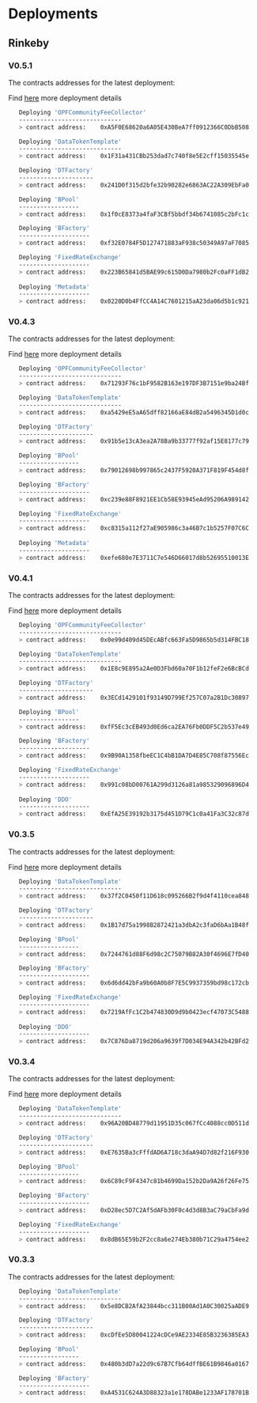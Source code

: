 # Deployments

## Rinkeby 
### V0.5.1

The contracts addresses for the latest deployment:

Find [here](https://github.com/oceanprotocol/atlantic/blob/master/logs/Rinkeby-datatokens-deployment-01102020.txt) more deployment details

```bash
   Deploying 'OPFCommunityFeeCollector'
   -----------------------------
   > contract address:    0xA5F0E68620a6A05E430BeA7ff0912366C0DbB508

   Deploying 'DataTokenTemplate'
   -----------------------------
   > contract address:    0x1F31a431CBb253dad7c740f8e5E2cff15035545e

   Deploying 'DTFactory'
   ---------------------
   > contract address:    0x241D0f315d2bfe32b90282e6863AC22A309EbFa0

   Deploying 'BPool'
   -----------------
   > contract address:    0x1f0cE8373a4faF3CBf5bbdf34b6741085c2bFc1c

   Deploying 'BFactory'
   --------------------
   > contract address:    0xf32E0784F5D127471883aF938c50349A97aF7085

   Deploying 'FixedRateExchange'
   --------------------
   > contract address:    0x223B65841d5BAE99c615D0Da7980b2Fc0aFF1dB2
   
   Deploying 'Metadata'
   --------------------
   > contract address:    0x0220D0b4FfCC4A14C7601215aA23da06d5b1c921

```

### V0.4.3

The contracts addresses for the latest deployment:

Find [here](https://github.com/oceanprotocol/atlantic/blob/master/logs/Rinkeby-datatokens-deployment-21092020.txt) more deployment details

```bash
   Deploying 'OPFCommunityFeeCollector'
   -----------------------------
   > contract address:    0x71293F76c1bF9582B163e197DF3B7151e9ba24Bf

   Deploying 'DataTokenTemplate'
   -----------------------------
   > contract address:    0xa5429eE5aA65dff82166aE84dB2a5496345D1d0c

   Deploying 'DTFactory'
   ---------------------
   > contract address:    0x91b5e13cA3ea2A78Ba9b33777f92af15E8177c79

   Deploying 'BPool'
   -----------------
   > contract address:    0x79012698b997865c2437F5920A371F819F454d8f

   Deploying 'BFactory'
   --------------------
   > contract address:    0xc239e88F8921EE1Cb58E93945eAd95206A989142

   Deploying 'FixedRateExchange'
   --------------------
   > contract address:    0xc8315a112f27aE905986c3a46B7c1b5257F07C6C
   
   Deploying 'Metadata'
   --------------------
   > contract address:    0xefe680e7E3711C7e546D66017d8b52695510013E

```

### V0.4.1

The contracts addresses for the latest deployment:

Find [here](https://github.com/oceanprotocol/atlantic/blob/master/logs/Rinkeby-datatokens-deployment-31082020.txt) more deployment details

```bash
   Deploying 'OPFCommunityFeeCollector'
   -----------------------------
   > contract address:    0x0e99d409d45DEcABfc663Fa5D9865b5d314FBC18

   Deploying 'DataTokenTemplate'
   -----------------------------
   > contract address:    0x1E8c9E895a2Ae0D3Fbd60a70F1b12feF2e6BcBCd

   Deploying 'DTFactory'
   ---------------------
   > contract address:    0x3ECd1429101f93149D799Ef257C07a2B1Dc30897

   Deploying 'BPool'
   -----------------
   > contract address:    0xfF5Ec3cEB493d0Ed6ca2EA76Fb0DDF5C2b537e49

   Deploying 'BFactory'
   --------------------
   > contract address:    0x9B90A1358fbeEC1C4bB1DA7D4E85C708f87556Ec

   Deploying 'FixedRateExchange'
   --------------------
   > contract address:    0x991c08bD00761A299d3126a81a985329096896D4
   
   Deploying 'DDO'
   --------------------
   > contract address:    0xEfA25E39192b3175d451D79C1c0a41Fa3C32c87d

```

### V0.3.5

The contracts addresses for the latest deployment:

Find [here](https://github.com/oceanprotocol/atlantic/blob/df8d40dfeaceaed357605f03a40fa6aa1b2cdf13/logs/Rinkeby-datatokens-deployment-18082020.txt) more deployment details

```bash
   Deploying 'DataTokenTemplate'
   -----------------------------
   > contract address:    0x37f2C0450f11D618c095266B2f9d4f4110cea848

   Deploying 'DTFactory'
   ---------------------
   > contract address:    0x1B17d75a1998B2872421a3dbA2c3faD6bAa1B48f

   Deploying 'BPool'
   -----------------
   > contract address:    0x7244761d88F6d98c2C75079B82A30f4696E7fD40

   Deploying 'BFactory'
   --------------------
   > contract address:    0x6d6dd42bFa9b60A0b8F7E5C9937359bd98c172cb

   Deploying 'FixedRateExchange'
   --------------------
   > contract address:    0x7219AfFc1C2b474830D9d9b0423ecf47073C5488
   
   Deploying 'DDO'
   --------------------
   > contract address:    0x7C876Da8719d206a9639f7D034E94A342b42BFd2

```

### V0.3.4

The contracts addresses for the latest deployment:

Find [here](https://github.com/oceanprotocol/atlantic/blob/df8d40dfeaceaed357605f03a40fa6aa1b2cdf13/logs/Rinkeby-datatokens-deployment-12082020.txt) more deployment details

```bash
   Deploying 'DataTokenTemplate'
   -----------------------------
   > contract address:    0x96A20BD48779d11951D35c067fCc4088cc0D511d

   Deploying 'DTFactory'
   ---------------------
   > contract address:    0xE7635Ba3cFffdAD6A718c3daA94D7d82f216F930

   Deploying 'BPool'
   -----------------
   > contract address:    0x6C89cF9F4347c81b4699Da152b2Da9A26f26Fe75

   Deploying 'BFactory'
   --------------------
   > contract address:    0xD28ec5D7C2Af5dAFb30F0c4d3d8B3aC79aCbFa9d

   Deploying 'FixedRateExchange'
   --------------------
   > contract address:    0x8dB65E59b2F2cc8a6e274Eb380b71C29a4754ee2

```

### V0.3.3

The contracts addresses for the latest deployment:

```bash
   Deploying 'DataTokenTemplate'
   -----------------------------
   > contract address:    0x5e8DCB2AfA23844bcc311B00Ad1A0C30025aADE9

   Deploying 'DTFactory'
   ---------------------
   > contract address:    0xcDfEe5D80041224cDCe9AE2334E85B3236385EA3

   Deploying 'BPool'
   -----------------
   > contract address:    0x480b3dD7a22d9c67B7Cfb64dffBE61B9846a0167

   Deploying 'BFactory'
   --------------------
   > contract address:    0xA4531C624A3D88323a1e178DABe1233AF178701B

```
